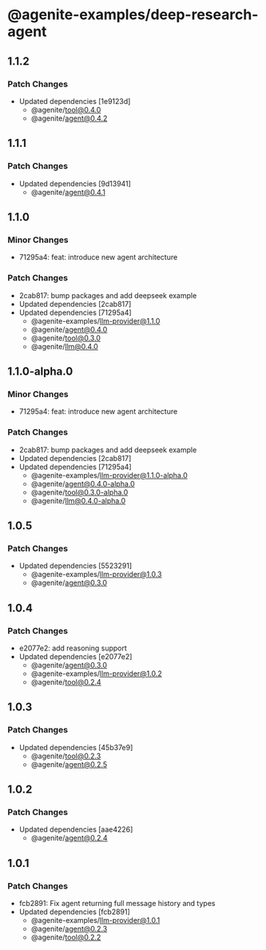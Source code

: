 # @agenite-examples/deep-research-agent

## 1.1.2

### Patch Changes

- Updated dependencies [1e9123d]
  - @agenite/tool@0.4.0
  - @agenite/agent@0.4.2

## 1.1.1

### Patch Changes

- Updated dependencies [9d13941]
  - @agenite/agent@0.4.1

## 1.1.0

### Minor Changes

- 71295a4: feat: introduce new agent architecture

### Patch Changes

- 2cab817: bump packages and add deepseek example
- Updated dependencies [2cab817]
- Updated dependencies [71295a4]
  - @agenite-examples/llm-provider@1.1.0
  - @agenite/agent@0.4.0
  - @agenite/tool@0.3.0
  - @agenite/llm@0.4.0

## 1.1.0-alpha.0

### Minor Changes

- 71295a4: feat: introduce new agent architecture

### Patch Changes

- 2cab817: bump packages and add deepseek example
- Updated dependencies [2cab817]
- Updated dependencies [71295a4]
  - @agenite-examples/llm-provider@1.1.0-alpha.0
  - @agenite/agent@0.4.0-alpha.0
  - @agenite/tool@0.3.0-alpha.0
  - @agenite/llm@0.4.0-alpha.0

## 1.0.5

### Patch Changes

- Updated dependencies [5523291]
  - @agenite-examples/llm-provider@1.0.3
  - @agenite/agent@0.3.0

## 1.0.4

### Patch Changes

- e2077e2: add reasoning support
- Updated dependencies [e2077e2]
  - @agenite/agent@0.3.0
  - @agenite-examples/llm-provider@1.0.2
  - @agenite/tool@0.2.4

## 1.0.3

### Patch Changes

- Updated dependencies [45b37e9]
  - @agenite/tool@0.2.3
  - @agenite/agent@0.2.5

## 1.0.2

### Patch Changes

- Updated dependencies [aae4226]
  - @agenite/agent@0.2.4

## 1.0.1

### Patch Changes

- fcb2891: Fix agent returning full message history and types
- Updated dependencies [fcb2891]
  - @agenite-examples/llm-provider@1.0.1
  - @agenite/agent@0.2.3
  - @agenite/tool@0.2.2
